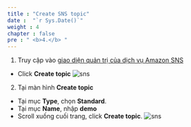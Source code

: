 ```yaml
---
title : "Create SNS topic"
date :  "`r Sys.Date()`" 
weight : 4
chapter : false
pre : " <b>4.</b> "
---
```


1.  Truy cập vào [giao diện quản trị của dịch vụ Amazon SNS](https://us-east-1.console.aws.amazon.com/sns)
  + Click **Create topic**
  ![sns](/images/sns/001.png)

2. Tại màn hình **Create topic**
  + Tại mục **Type**, chọn **Standard**.
  + Tại mục **Name**, nhập **demo**
  + Scroll xuống cuối trang, click **Create topic**.
  ![sns](/images/sns/002.png)